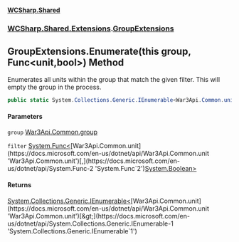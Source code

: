 #### [WCSharp.Shared](index.md 'index')
### [WCSharp.Shared.Extensions](WCSharp.Shared.Extensions.md 'WCSharp.Shared.Extensions').[GroupExtensions](WCSharp.Shared.Extensions.GroupExtensions.md 'WCSharp.Shared.Extensions.GroupExtensions')

## GroupExtensions.Enumerate(this group, Func<unit,bool>) Method

Enumerates all units within the group that match the given filter. This will empty the group in the process.

```csharp
public static System.Collections.Generic.IEnumerable<War3Api.Common.unit> Enumerate(this War3Api.Common.group group, System.Func<War3Api.Common.unit,bool> filter);
```
#### Parameters

<a name='WCSharp.Shared.Extensions.GroupExtensions.Enumerate(thisWar3Api.Common.group,System.Func_War3Api.Common.unit,bool_).group'></a>

`group` [War3Api.Common.group](https://docs.microsoft.com/en-us/dotnet/api/War3Api.Common.group 'War3Api.Common.group')

<a name='WCSharp.Shared.Extensions.GroupExtensions.Enumerate(thisWar3Api.Common.group,System.Func_War3Api.Common.unit,bool_).filter'></a>

`filter` [System.Func&lt;](https://docs.microsoft.com/en-us/dotnet/api/System.Func-2 'System.Func`2')[War3Api.Common.unit](https://docs.microsoft.com/en-us/dotnet/api/War3Api.Common.unit 'War3Api.Common.unit')[,](https://docs.microsoft.com/en-us/dotnet/api/System.Func-2 'System.Func`2')[System.Boolean](https://docs.microsoft.com/en-us/dotnet/api/System.Boolean 'System.Boolean')[&gt;](https://docs.microsoft.com/en-us/dotnet/api/System.Func-2 'System.Func`2')

#### Returns
[System.Collections.Generic.IEnumerable&lt;](https://docs.microsoft.com/en-us/dotnet/api/System.Collections.Generic.IEnumerable-1 'System.Collections.Generic.IEnumerable`1')[War3Api.Common.unit](https://docs.microsoft.com/en-us/dotnet/api/War3Api.Common.unit 'War3Api.Common.unit')[&gt;](https://docs.microsoft.com/en-us/dotnet/api/System.Collections.Generic.IEnumerable-1 'System.Collections.Generic.IEnumerable`1')